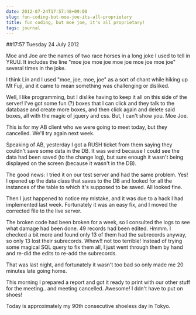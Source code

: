 ```yaml
---
date: 2012-07-24T17:57:48+09:00
slug: fun-coding-but-moe-joe-its-all-proprietary
title: fun coding, but moe joe, it's all proprietary!
tags: journal
---
```


##17:57 Tuesday 24 July 2012

Moe and Joe are the names of two race horses in a long joke I used to tell in YRUU. It includes the line "moe joe moe joe moe joe moe joe moe joe" several times in the joke.

 

I think Lin and I used "moe, joe, moe, joe" as a sort of chant while hiking up Mt Fuji, and it came to mean something was challenging or disliked.

 

Well, I like programming, but I dislike having to keep it all on this side of the server! I've got some fun (?) boxes that I can click and they talk to the database and create more boxes, and then click again and delete said boxes, all with the magic of jquery and css. But, I can't show you. Moe Joe.

 

This is for my AB client who we were going to meet today, but they cancelled. We'll try again next week.

 

Speaking of AB, yesterday I got a RUSH ticket from them saying they couldn't save some data in the DB. It was weird because I could see the data had been saved (to the change log), but sure enough it wasn't being displayed on the screen (because it wasn't in the DB).

 

The good news: I tried it on our test server and had the same problem. Yes! I opened up the data class that saves to the DB and looked for all the instances of the table to which it's supposed to be saved. All looked fine.

 

Then I just happened to notice my mistake, and it was due to a hack I had implemented last week. Fortunately it was an easy fix, and I moved the corrected file to the live server.

 

The broken code had been broken for a week, so I consulted the logs to see what damage had been done. 49 records had been edited.  Hmmm. I checked a bit more and found only 13 of them had the subrecords anyway, so only 13 lost their subrecords. Whew!! not too terrible! Instead of trying some magical SQL query to fix them all, I just went through them by hand and re-did the edits to re-add the subrecords.

 

That was last night, and fortunately it wasn't too bad so only made me 20 minutes late going home.

 

This morning I prepared a report and got it ready to print with our other stuff for the meeting.. and meeting cancelled. Awesome! I ddn't have to put on shoes!

 

Today is approximately my 90th consecutive shoeless day in Tokyo.

